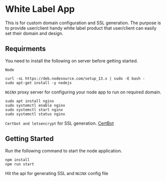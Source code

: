 # White Label App
This is for custom domain configuration and SSL generation. The purpose is to provide user/client handy white label product that user/client can easily set their domain and design.

## Requirments
You need to install the following on server before getting started.

`Node`
```
curl -sL https://deb.nodesource.com/setup_13.x | sudo -E bash -
sudo apt-get install -y nodejs
```

`NGINX` proxy server for configuring your node app to run on required domain.
```
sudo apt install nginx
sudo systemctl enable nginx
sudo systemctl start nginx
sudo systemctl status nginx
```
`Certbot and letsencrypt` for SSL generation.
[CertBot](https://certbot.eff.org/lets-encrypt/ubuntuxenial-nginx)



## Getting Started
Run the following command to start the node application.

```
npm install
npm run start
```

Hit the api for generating SSL and `NGINX` config file